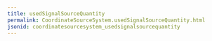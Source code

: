 ```yaml
---
title: usedSignalSourceQuantity
permalink: CoordinateSourceSystem.usedSignalSourceQuantity.html
jsonid: coordinatesourcesystem_usedsignalsourcequantity
---
```

